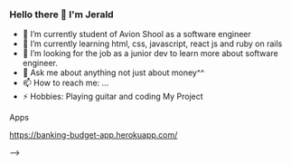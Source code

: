 ### Hello there 👋 I'm Jerald

- 🔭 I’m currently student of Avion Shool as a software engineer
- 🌱 I’m currently learning html, css, javascript, react js and ruby on rails
- 👯 I’m looking for the job as a junior dev to learn more about software engineer.
- 💬 Ask me about anything not just about money^^
- 📫 How to reach me: ...
- ⚡ Hobbies: Playing guitar and coding
My Project

Apps

https://banking-budget-app.herokuapp.com/

-->
